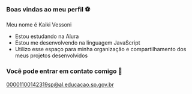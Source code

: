 ### Boas vindas ao meu perfil ⚽

Meu nome é Kaiki Vessoni

- Estou estudando na Alura
- Estou me desenvolvendo na linguagem JavaScript
- Utilizo esse espaço para minha organização e compartilhamento dos meus projetos desenvolvidos

### Você pode entrar em contato comigo 📧

00001100142319sp@al.educacao.sp.gov.br
